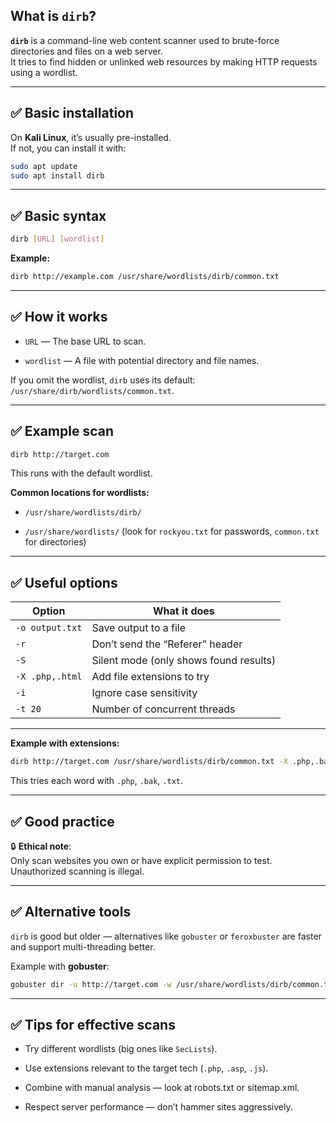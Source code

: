 ## What is `dirb`?

**`dirb`** is a command-line web content scanner used to brute-force directories and files on a web server.  
It tries to find hidden or unlinked web resources by making HTTP requests using a wordlist.

---

## ✅ Basic installation

On **Kali Linux**, it’s usually pre-installed.  
If not, you can install it with:

```bash
sudo apt update
sudo apt install dirb
```

---

## ✅ Basic syntax

```bash
dirb [URL] [wordlist]
```

**Example:**

```bash
dirb http://example.com /usr/share/wordlists/dirb/common.txt
```

---

## ✅ How it works

- `URL` — The base URL to scan.
    
- `wordlist` — A file with potential directory and file names.
    

If you omit the wordlist, `dirb` uses its default: `/usr/share/dirb/wordlists/common.txt`.

---

## ✅ Example scan

```bash
dirb http://target.com
```

This runs with the default wordlist.

**Common locations for wordlists:**

- `/usr/share/wordlists/dirb/`
    
- `/usr/share/wordlists/` (look for `rockyou.txt` for passwords, `common.txt` for directories)
    

---

## ✅ Useful options

|Option|What it does|
|---|---|
|`-o output.txt`|Save output to a file|
|`-r`|Don’t send the “Referer” header|
|`-S`|Silent mode (only shows found results)|
|`-X .php,.html`|Add file extensions to try|
|`-i`|Ignore case sensitivity|
|`-t 20`|Number of concurrent threads|

---

**Example with extensions:**

```bash
dirb http://target.com /usr/share/wordlists/dirb/common.txt -X .php,.bak,.txt
```

This tries each word with `.php`, `.bak`, `.txt`.

---

## ✅ Good practice

🔒 **Ethical note**:  
Only scan websites you own or have explicit permission to test. Unauthorized scanning is illegal.

---

## ✅ Alternative tools

`dirb` is good but older — alternatives like `gobuster` or `feroxbuster` are faster and support multi-threading better.

Example with **gobuster**:

```bash
gobuster dir -u http://target.com -w /usr/share/wordlists/dirb/common.txt
```

---

## ✅ Tips for effective scans

- Try different wordlists (big ones like `SecLists`).
    
- Use extensions relevant to the target tech (`.php`, `.asp`, `.js`).
    
- Combine with manual analysis — look at robots.txt or sitemap.xml.
    
- Respect server performance — don’t hammer sites aggressively.
